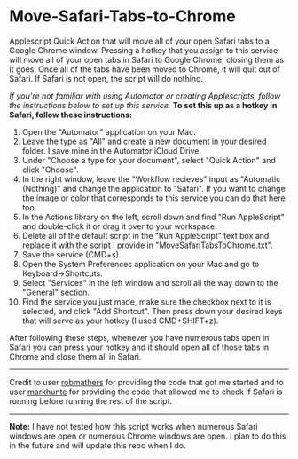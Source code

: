 # Move-Safari-Tabs-to-Chrome
Applescript Quick Action that will move all of your open Safari tabs to a Google Chrome window. Pressing a hotkey that you assign to this service will move all of your open tabs in Safari to Google Chrome, closing them as it goes. Once all of the tabs have been moved to Chrome, it will quit out of Safari. If Safari is not open, the script will do nothing.



*If you're not familiar with using Automator or creating Applescripts, follow the instructions below to set up this service.*
**To set this up as a hotkey in Safari, follow these instructions:**
1. Open the "Automator" application on your Mac.
2. Leave the type as "All" and create a new document in your desired folder. I save mine in the Automator iCloud Drive.
3. Under "Choose a type for your document", select "Quick Action" and click "Choose".
4. In the right window,  leave the "Workflow recieves" input as "Automatic (Nothing)" and change the application to "Safari". If you want to change the image or color that corresponds to this service you can do that here too. 
5. In the Actions library on the left, scroll down and find "Run AppleScript" and double-click it or drag it over to your workspace.
6. Delete all of the default script in the "Run AppleScript" text box and replace it with the script I provide in "MoveSafariTabsToChrome.txt".
7. Save the service (CMD+s).
8. Open the System Preferences application on your Mac and go to Keyboard->Shortcuts. 
9. Select "Services" in the left window and scroll all the way down to the "General" section.
10. Find the service you just made, make sure the checkbox next to it is selected, and click "Add Shortcut". Then press down your desired keys that will serve as your hotkey (I used CMD+SHIFT+z).

After following these steps, whenever you have numerous tabs open in Safari you can press your hotkey and it should open all of those tabs in Chrome and close them all in Safari. 

___
Credit to user [robmathers](https://apple.stackexchange.com/users/10167/robmathers) for providing the code that got me started and to user [markhunte](https://stackoverflow.com/users/261305/markhunte) for providing the code that allowed me to check if Safari is running before running the rest of the script.
___
**Note:** I have not tested how this script works when numerous Safari windows are open or numerous Chrome windows are open. I plan to do this in the future and will update this repo when I do.
